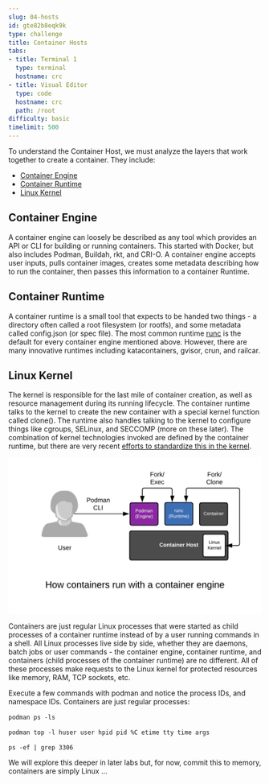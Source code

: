 ```yaml
---
slug: 04-hosts
id: gte82b8eqk9k
type: challenge
title: Container Hosts
tabs:
- title: Terminal 1
  type: terminal
  hostname: crc
- title: Visual Editor
  type: code
  hostname: crc
  path: /root
difficulty: basic
timelimit: 500
---
```

To understand the Container Host, we must analyze the layers that work together to create a container. They include:

* [Container Engine](https://developers.redhat.com/blog/2018/02/22/container-terminology-practical-introduction/#h.6yt1ex5wfo3l)
* [Container Runtime](https://developers.redhat.com/blog/2018/02/22/container-terminology-practical-introduction/#h.6yt1ex5wfo55)
* [Linux Kernel](https://lwn.net/Articles/780364/)

## Container Engine
A container engine can loosely be described as any tool which provides an API or CLI for building or running containers. This started with Docker, but also includes Podman, Buildah, rkt, and CRI-O. A container engine accepts user inputs, pulls container images, creates some metadata describing how to run the container, then passes this information to a container Runtime.

## Container Runtime
A container runtime is a small tool that expects to be handed two things - a directory often called a root filesystem (or rootfs), and some metadata called config.json (or spec file). The most common runtime [runc](https://github.com/opencontainers/runc) is the default for every container engine mentioned above. However, there are many innovative runtimes including katacontainers, gvisor, crun, and railcar.

## Linux Kernel
The kernel is responsible for the last mile of container creation, as well as resource management during its running lifecycle. The container runtime talks to the kernel to create the new container with a special kernel function called clone(). The runtime also handles talking to the kernel to configure things like cgroups, SELinux, and SECCOMP (more on these later). The combination of kernel technologies invoked are defined by the container runtime, but there are very recent [efforts to standardize this in the kernel](https://lwn.net/Articles/780364/).


![Container Engine](../assets/04-simple-container-engine.png)


Containers are just regular Linux processes that were started as child processes of a container runtime instead of by a user running commands in a shell. All Linux processes live side by side, whether they are daemons, batch jobs or user commands - the container engine, container runtime, and containers (child processes of the container runtime) are no different. All of these processes make requests to the Linux kernel for protected resources like memory, RAM, TCP sockets, etc.

Execute a few commands with podman and notice the process IDs, and namespace IDs. Containers are just regular processes:

```
podman ps -ls
```

```
podman top -l huser user hpid pid %C etime tty time args
```

```
ps -ef | grep 3306
```

We will explore this deeper in later labs but, for now, commit this to memory, containers are simply Linux ...

